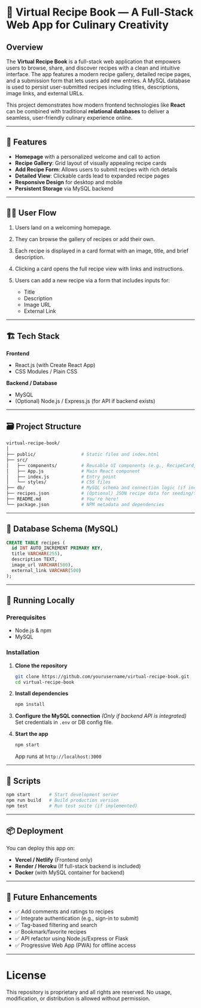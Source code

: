 # 🥘 Virtual Recipe Book — A Full-Stack Web App for Culinary Creativity

## Overview

The **Virtual Recipe Book** is a full-stack web application that empowers users to browse, share, and discover recipes with a clean and intuitive interface. The app features a modern recipe gallery, detailed recipe pages, and a submission form that lets users add new entries. A MySQL database is used to persist user-submitted recipes including titles, descriptions, image links, and external URLs.

This project demonstrates how modern frontend technologies like **React** can be combined with traditional **relational databases** to deliver a seamless, user-friendly culinary experience online.

---

## 🌟 Features

* **Homepage** with a personalized welcome and call to action
* **Recipe Gallery**: Grid layout of visually appealing recipe cards
* **Add Recipe Form**: Allows users to submit recipes with rich details
* **Detailed View**: Clickable cards lead to expanded recipe pages
* **Responsive Design** for desktop and mobile
* **Persistent Storage** via MySQL backend

---

## 🧑‍🍳 User Flow

1. Users land on a welcoming homepage.
2. They can browse the gallery of recipes or add their own.
3. Each recipe is displayed in a card format with an image, title, and brief description.
4. Clicking a card opens the full recipe view with links and instructions.
5. Users can add a new recipe via a form that includes inputs for:

   * Title
   * Description
   * Image URL
   * External Link

---

## 🏗️ Tech Stack

**Frontend**

* React.js (with Create React App)
* CSS Modules / Plain CSS

**Backend / Database**

* MySQL
* (Optional) Node.js / Express.js (for API if backend exists)

---

## 🗃️ Project Structure

```bash
virtual-recipe-book/
│
├── public/                 # Static files and index.html
├── src/
│   ├── components/         # Reusable UI components (e.g., RecipeCard, HomePage)
│   ├── App.js              # Main React component
│   ├── index.js            # Entry point
│   └── styles/             # CSS files
├── db/                     # MySQL schema and connection logic (if included)
├── recipes.json            # (Optional) JSON recipe data for seeding/testing
├── README.md               # You're here!
└── package.json            # NPM metadata and dependencies
```

---

## 🔌 Database Schema (MySQL)

```sql
CREATE TABLE recipes (
  id INT AUTO_INCREMENT PRIMARY KEY,
  title VARCHAR(255),
  description TEXT,
  image_url VARCHAR(500),
  external_link VARCHAR(500)
);
```

---

## 🧪 Running Locally

### Prerequisites

* Node.js & npm
* MySQL

### Installation

1. **Clone the repository**

   ```bash
   git clone https://github.com/yourusername/virtual-recipe-book.git
   cd virtual-recipe-book
   ```

2. **Install dependencies**

   ```bash
   npm install
   ```

3. **Configure the MySQL connection**
   *(Only if backend API is integrated)*
   Set credentials in `.env` or DB config file.

4. **Start the app**

   ```bash
   npm start
   ```

   App runs at `http://localhost:3000`

---

## 🧰 Scripts

```bash
npm start       # Start development server
npm run build   # Build production version
npm test        # Run test suite (if implemented)
```

---

## 📦 Deployment

You can deploy this app on:

* **Vercel / Netlify** (Frontend only)
* **Render / Heroku** (If full-stack backend is included)
* **Docker** (with MySQL container for backend)

---

## 🎯 Future Enhancements

* ✅ Add comments and ratings to recipes
* ✅ Integrate authentication (e.g., sign-in to submit)
* ✅ Tag-based filtering and search
* ✅ Bookmark/favorite recipes
* ✅ API refactor using Node.js/Express or Flask
* ✅ Progressive Web App (PWA) for offline access

---

# License

This repository is proprietary and all rights are reserved. No usage, modification, or distribution is allowed without permission.
